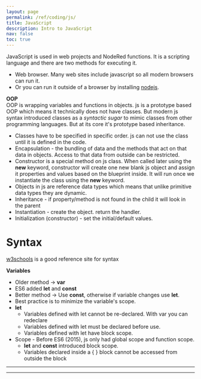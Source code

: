 ```yaml
---
layout: page
permalink: /ref/coding/js/
title: JavaScript
description: Intro to JavaScript
nav: false
toc: true
---
```

JavaScript is used in web projects and NodeRed functions. It is a scripting language and there are two methods for executing it.
* Web browser. Many web sites include javascript so all modern browsers can run it. 
* Or you can run it outside of a browser by installing [nodejs](https://nodejs.org/en/download/).  

**OOP**  
OOP is wrapping variables and functions in objects.  js is a prototype based OOP which means it technically does not have classes. But modern js syntax introduced classes as a *syntactic sugar* to mimic classes from other programming languages. But at its core it's prototype based inheritance.
* Classes have to be specified in specific order. js can not use the class until it is defined in the code.
* Encapsulation - the bundling of data and the methods that act on that data in objects. Access to that data from outside can be restricted.
* Constructor is a special method on js class. When called later using the **new** keyword, constructor will create one new blank js object and assign it properties and values based on the blueprint inside. It will run once we instantiate the class using the **new** keyword.
* Objects in js are reference data types which means that unlike primitive data types they are dynamic.
* Inheritance - if property/method is not found in the child it will look in the parent
* Instantiation - create the object. return the handler.
* Initialization (constructor) - set the initial/default values.

# Syntax  
[w3schools](https://www.w3schools.com/js/default.asp) is a good reference site for syntax

**Variables**

* Older method -> **var**
* ES6 added **let** and **const**
* Better method -> Use **const**, otherwise if variable changes use **let**. 
* Best practice is to minimize the variable's scope.
* **let**
    * Variables defined with let cannot be re-declared. With var you can redeclare
    * Variables defined with let must be declared before use.
    * Variables defined with let have block scope.
* Scope - Before ES6 (2015), js only had global scope and function scope.
    *  **let** and **const** introduced block scope. 
    * Variables declared inside a { } block cannot be accessed from outside the block  


-----------------------------  
-----------------------------  